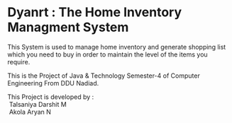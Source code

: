 <h1>Dyanrt : The Home Inventory Managment System </h1>
This System is used to manage home inventory and generate shopping list which you need to buy in order to maintain the level of the items you require.

This is the Project of Java & Technology Semester-4 of Computer Engineering From DDU Nadiad.
<p>This Project is developed by :<br>
    &nbsp;Talsaniya Darshit M<br>
    &nbsp;Akola Aryan N<br>
</p>
